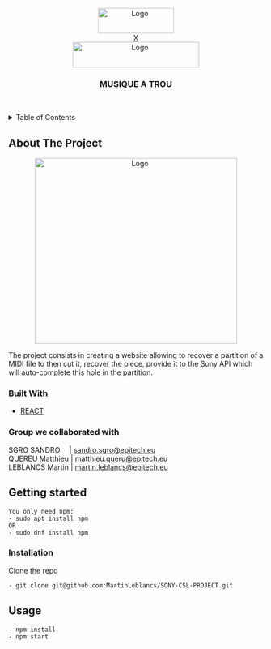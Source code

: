 <div id="top"></div>
<br />
<div align="center">
  <a href="https://github.com/MartinLeblancs/SONY-CSL-PROJECT">
    <img src="https://newsroom.ionis-group.com/wp-content/uploads/2021/10/EPITECH-TECHNOLOGY-QUADRI-2021.png" alt="Logo" width="150" height="50"><br/> X <br/><img src="https://csl.sony.fr/wp-content/themes/sony/images/logo.png" alt="Logo" width="250" height="50">
  </a>

<h3 align="center">MUSIQUE A TROU</h3>

  <p align="center">
    <br />
  </p>
</div>



<details>
  <summary>Table of Contents</summary>
  <ol>
    <li>
      <a href="#about-the-project">About The Project</a>
      <ul>
        <li><a href="#built-with">Built With</a></li>
      </ul>
    </li>
    <li>
      <a href="#getting-started">Getting Started</a>
      <ul>
        <li><a href="#installation">Installation</a></li>
      </ul>
    </li>
    <li><a href="#usage">Usage</a></li>
  </ol>
</details>

## About The Project

<div align="center">
    <img src="https://koreus.cdn.li/thumbshigh/201703/aventures-fille-partition-midi.jpg" alt="Logo" width="400" height="366">
</div>


The project consists in creating a website allowing to recover a partition of a MIDI file to then cut it, recover the piece, provide it to the Sony API which will auto-complete this hole in the partition.

### Built With

* [REACT](https://reactjs.org)

### Group we collaborated with
SGRO SANDRO &emsp;| sandro.sgro@epitech.eu<br />
QUEREU Matthieu | matthieu.queru@epitech.eu<br />
LEBLANCS Martin | martin.leblancs@epitech.eu

## Getting started

```
You only need npm:
- sudo apt install npm
OR
- sudo dnf install npm
```

### Installation

Clone the repo
   ```sh
   - git clone git@github.com:MartinLeblancs/SONY-CSL-PROJECT.git
   ```

## Usage

  ```sh
  - npm install
  - npm start
  ```
